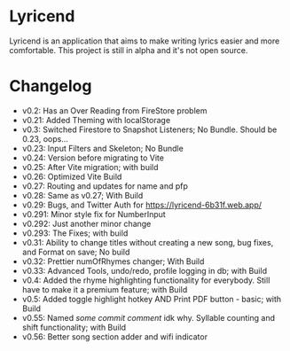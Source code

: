 # Lyricend
Lyricend is an application that aims to make writing lyrics easier and more comfortable.
This project is still in alpha and it's not open source.
# Changelog
- v0.2: Has an Over Reading from FireStore problem
- v0.21: Added Theming with localStorage
- v0.3: Switched Firestore to Snapshot Listeners; No Bundle. Should be 0.23, oops...
- v0.23: Input Filters and Skeleton; No Bundle
- v0.24: Version before migrating to Vite
- v0.25: After Vite migration; with build
- v0.26: Optimized Vite Build
- v0.27: Routing and updates for name and pfp
- v0.28: Same as v0.27; With Build
- v0.29: Bugs, and Twitter Auth for https://lyricend-6b31f.web.app/
- v0.291: Minor style fix for NumberInput
- v0.292: Just another minor change
- v0.293: The Fixes; with build
- v0.31: Ability to change titles without creating a new song, bug fixes, and Format on save; No build
- v0.32: Prettier numOfRhymes changer; With Build
- v0.33: Advanced Tools, undo/redo, profile logging in db; with Build
- v0.4: Added the rhyme highlighting functionality for everybody. Still have to make it a premium feature; with Build
- v0.5: Added toggle highlight hotkey AND Print PDF button - basic; with Build
- v0.55: Named *some commit comment* idk why. Syllable counting and shift functionality; with Build
- v0.56: Better song section adder and wifi indicator